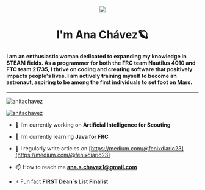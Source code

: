 <div align="center">
<img src="https://media.giphy.com/media/Qo2dupDib32rkTY4hX/giphy.gif"/>
</div>
<h1 align="center">I'm Ana Chávez🪐</h1>
<h4 align="left">I am an enthusiastic woman dedicated to expanding my knowledge in STEAM fields. As a programmer for both the FRC team Nautilus 4010 and FTC team 21735, I thrive on coding and creating software that positively impacts people's lives. I am actively training myself to become an astronaut, aspiring to be among the first individuals to set foot on Mars.</h3>


---

<p align="left"> <img src="https://komarev.com/ghpvc/?username=anitachavez&label=Profile%20views&color=0e75b6&style=flat" alt="anitachavez" /> </p>

<p align="left"> <a href="https://github.com/ryo-ma/github-profile-trophy"><img src="https://github-profile-trophy.vercel.app/?username=anitachavez" alt="anitachavez" /></a> </p>

- 🔭 I’m currently working on **Artificial Intelligence for Scouting**

- 🌱 I’m currently learning **Java for FRC**

- 📝 I regularly write articles on [https://medium.com/@fenixdiario23](https://medium.com/@fenixdiario23)

- 📫 How to reach me **ana.s.chavez1@gmail.com**

- ⚡ Fun fact **FIRST Dean´s List Finalist**

